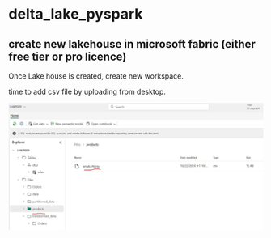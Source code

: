 # delta_lake_pyspark

## create new lakehouse in microsoft fabric (either free tier or pro licence)

Once Lake house is created, create new workspace.

time to add csv file by uploading from desktop.

![New file upload](https://github.com/kunalpatade92/delta_lake_pyspark/blob/main/add_new_file.jpg)




